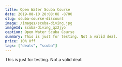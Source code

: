 ```yaml
---
title: Open Water Scuba Course
date: 2019-08-10 20:08:08 -0700
slug: scuba-course-discount
image: /images/scuba-diving.jpg
imageId: scuba-diving_qz2jyo
caption: Open Water Scuba Course
summary: This is just for testing. Not a valid deal.
price: 10% Off
tags: ["deals", "scuba"]
---
```

This is just for testing. Not a valid deal.
